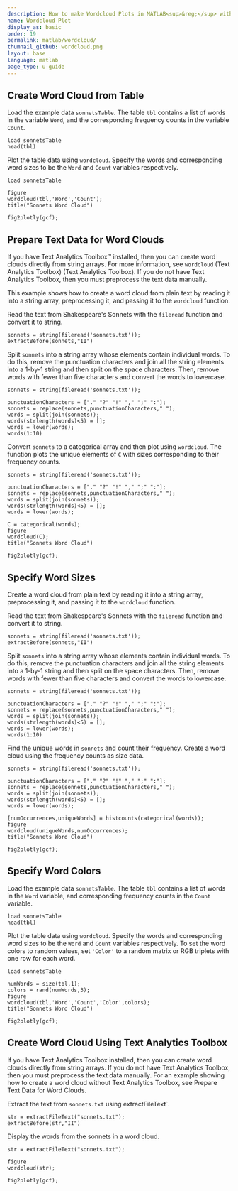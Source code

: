```yaml
---
description: How to make Wordcloud Plots in MATLAB<sup>&reg;</sup> with Plotly.
name: Wordcloud Plot
display_as: basic
order: 19
permalink: matlab/wordcloud/
thumnail_github: wordcloud.png
layout: base
language: matlab
page_type: u-guide
---
```


## Create Word Cloud from Table

Load the example data `sonnetsTable`. The table `tbl` contains a list of words in the variable `Word`, and the corresponding frequency counts in the variable `Count`.

```{matlab}
load sonnetsTable
head(tbl)
```


Plot the table data using `wordcloud`. Specify the words and corresponding word sizes to be the `Word` and `Count` variables respectively.

```{matlab}
load sonnetsTable

figure
wordcloud(tbl,'Word','Count');
title("Sonnets Word Cloud")

fig2plotly(gcf);
```


<!--------------------- EXAMPLE  BREAK ------------------------->

## Prepare Text Data for Word Clouds

If you have Text Analytics Toolbox™ installed, then you can create word clouds directly from string arrays. For more information, see `wordcloud` (Text Analytics Toolbox) (Text Analytics Toolbox). If you do not have Text Analytics Toolbox, then you must preprocess the text data manually. 

This example shows how to create a word cloud from plain text by reading it into a string array, preprocessing it, and passing it to the `wordcloud` function.

Read the text from Shakespeare's Sonnets with the `fileread` function and convert it to string.

```{matlab}
sonnets = string(fileread('sonnets.txt'));
extractBefore(sonnets,"II")
```


Split `sonnets` into a string array whose elements contain individual words. To do this, remove the punctuation characters and join all the string elements into a 1-by-1 string and then split on the space characters. Then, remove words with fewer than five characters and convert the words to lowercase.

```{matlab}
sonnets = string(fileread('sonnets.txt'));

punctuationCharacters = ["." "?" "!" "," ";" ":"];
sonnets = replace(sonnets,punctuationCharacters," ");
words = split(join(sonnets));
words(strlength(words)<5) = [];
words = lower(words);
words(1:10)
```



Convert `sonnets` to a categorical array and then plot using `wordcloud`. The function plots the unique elements of `C` with sizes corresponding to their frequency counts.

```{matlab}
sonnets = string(fileread('sonnets.txt'));

punctuationCharacters = ["." "?" "!" "," ";" ":"];
sonnets = replace(sonnets,punctuationCharacters," ");
words = split(join(sonnets));
words(strlength(words)<5) = [];
words = lower(words);

C = categorical(words);
figure
wordcloud(C);
title("Sonnets Word Cloud")

fig2plotly(gcf);
```


<!--------------------- EXAMPLE BREAK ------------------------->

## Specify Word Sizes

Create a word cloud from plain text by reading it into a string array, preprocessing it, and passing it to the `wordcloud` function.

Read the text from Shakespeare's Sonnets with the `fileread` function and convert it to string.

```{matlab}
sonnets = string(fileread('sonnets.txt'));
extractBefore(sonnets,"II")
```

Split `sonnets` into a string array whose elements contain individual words. To do this, remove the punctuation characters and join all the string elements into a 1-by-1 string and then split on the space characters. Then, remove words with fewer than five characters and convert the words to lowercase.

```{matlab}
sonnets = string(fileread('sonnets.txt'));

punctuationCharacters = ["." "?" "!" "," ";" ":"];
sonnets = replace(sonnets,punctuationCharacters," ");
words = split(join(sonnets));
words(strlength(words)<5) = [];
words = lower(words);
words(1:10)
```

Find the unique words in `sonnets` and count their frequency. Create a word cloud using the frequency counts as size data.

```{matlab}
sonnets = string(fileread('sonnets.txt'));

punctuationCharacters = ["." "?" "!" "," ";" ":"];
sonnets = replace(sonnets,punctuationCharacters," ");
words = split(join(sonnets));
words(strlength(words)<5) = [];
words = lower(words);

[numOccurrences,uniqueWords] = histcounts(categorical(words));
figure
wordcloud(uniqueWords,numOccurrences);
title("Sonnets Word Cloud")

fig2plotly(gcf);
```

<!--------------------- EXAMPLE BREAK ------------------------->

## Specify Word Colors

Load the example data `sonnetsTable`. The table `tbl` contains a list of words in the `Word` variable, and corresponding frequency counts in the `Count` variable.

```{matlab}
load sonnetsTable
head(tbl)
```


Plot the table data using `wordcloud`. Specify the words and corresponding word sizes to be the `Word` and `Count` variables respectively. To set the word colors to random values, set `'Color'` to a random matrix or RGB triplets with one row for each word.

```{matlab}
load sonnetsTable

numWords = size(tbl,1);
colors = rand(numWords,3);
figure
wordcloud(tbl,'Word','Count','Color',colors);
title("Sonnets Word Cloud")

fig2plotly(gcf);
```

<!--------------------- EXAMPLE BREAK ------------------------->

## Create Word Cloud Using Text Analytics Toolbox

If you have Text Analytics Toolbox installed, then you can create word clouds directly from string
                    arrays. If you do not have Text Analytics Toolbox, then you must preprocess the text data manually. For an example
                    showing how to create a word cloud without Text Analytics Toolbox, see Prepare Text Data for Word Clouds.

Extract the text from `sonnets.txt` using
                            extractFileText`.

```{matlab}
str = extractFileText("sonnets.txt");
extractBefore(str,"II")
```



Display the words from the sonnets in a word cloud.

```{matlab}
str = extractFileText("sonnets.txt");

figure
wordcloud(str);

fig2plotly(gcf);
```


<!--------------------- EXAMPLE BREAK ------------------------->

